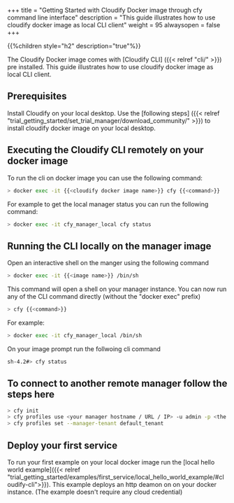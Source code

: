 +++
title = "Getting Started with Cloudify Docker image through cfy command line interface"
description = "This guide illustrates how to use cloudify docker image as local CLI client"
weight = 95
alwaysopen = false
+++

{{%children style="h2" description="true"%}}

The Cloudify Docker image comes with [Cloudify CLI] ({{< relref "cli/" >}}) pre installed.
This guide illustrates how to use cloudify docker image as local CLI client.

## Prerequisites

Install Cloudify on your local desktop.
Use the [following steps] ({{< relref "trial_getting_started/set_trial_manager/download_community/" >}}) to install cloudify docker image on your local desktop.

## Executing the Cloudify CLI remotely on your docker image

To run the cli on docker image you can use the following command:

```bash
> docker exec -it {{<cloudify docker image name>}} cfy {{<command>}}
```
For example to get the local manager status you can run the following command:

```bash
> docker exec -it cfy_manager_local cfy status
```
## Running the CLI locally on the manager image

Open an interactive shell on the manger using the following command

```bash
> docker exec -it {{<image name>}} /bin/sh
```

This command will open a shell on your manager instance.
You can now run any of the CLI command directly (without the "docker exec" prefix)

```bash
> cfy {{<command>}}
```

For example:

```bash
> docker exec -it cfy_manager_local /bin/sh
```
On your image prompt run the follwoing cli command

```bash
sh-4.2#> cfy status
```

## To connect to another remote manager follow the steps here

```bash
> cfy init
> cfy profiles use <your manager hostname / URL / IP> -u admin -p <the admin  password> --ssl
> cfy profiles set --manager-tenant default_tenant
```

## Deploy your first service

To run your first example on your local docker image run the [local hello world example]({{< relref "trial_getting_started/examples/first_service/local_hello_world_example/#cloudify-cli">}}).
This example deploys an http deamon on on your docker instance. (The example doesn't require any cloud credential)
